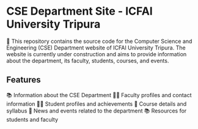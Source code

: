 # CSE Department Site - ICFAI University Tripura

🏫 This repository contains the source code for the Computer Science and Engineering (CSE) Department website of ICFAI University Tripura. The website is currently under construction and aims to provide information about the department, its faculty, students, courses, and events.

## Features

📚 Information about the CSE Department
👨‍🏫 Faculty profiles and contact information
👨‍🎓 Student profiles and achievements
📝 Course details and syllabus
📰 News and events related to the department
📚 Resources for students and faculty